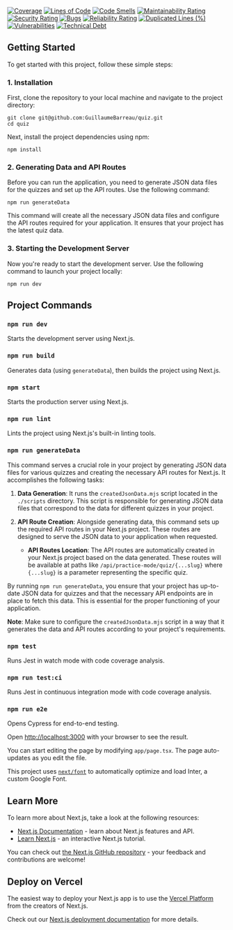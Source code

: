 [![Coverage](https://sonarcloud.io/api/project_badges/measure?project=GuillaumeBarreau_quiz&metric=coverage)](https://sonarcloud.io/summary/new_code?id=GuillaumeBarreau_quiz)
[![Lines of Code](https://sonarcloud.io/api/project_badges/measure?project=GuillaumeBarreau_quiz&metric=ncloc)](https://sonarcloud.io/summary/new_code?id=GuillaumeBarreau_quiz)
[![Code Smells](https://sonarcloud.io/api/project_badges/measure?project=GuillaumeBarreau_quiz&metric=code_smells)](https://sonarcloud.io/summary/new_code?id=GuillaumeBarreau_quiz)
[![Maintainability Rating](https://sonarcloud.io/api/project_badges/measure?project=GuillaumeBarreau_quiz&metric=sqale_rating)](https://sonarcloud.io/summary/new_code?id=GuillaumeBarreau_quiz)
[![Security Rating](https://sonarcloud.io/api/project_badges/measure?project=GuillaumeBarreau_quiz&metric=security_rating)](https://sonarcloud.io/summary/new_code?id=GuillaumeBarreau_quiz)
[![Bugs](https://sonarcloud.io/api/project_badges/measure?project=GuillaumeBarreau_quiz&metric=bugs)](https://sonarcloud.io/summary/new_code?id=GuillaumeBarreau_quiz)
[![Reliability Rating](https://sonarcloud.io/api/project_badges/measure?project=GuillaumeBarreau_quiz&metric=reliability_rating)](https://sonarcloud.io/summary/new_code?id=GuillaumeBarreau_quiz)
[![Duplicated Lines (%)](https://sonarcloud.io/api/project_badges/measure?project=GuillaumeBarreau_quiz&metric=duplicated_lines_density)](https://sonarcloud.io/summary/new_code?id=GuillaumeBarreau_quiz)
[![Vulnerabilities](https://sonarcloud.io/api/project_badges/measure?project=GuillaumeBarreau_quiz&metric=vulnerabilities)](https://sonarcloud.io/summary/new_code?id=GuillaumeBarreau_quiz)
[![Technical Debt](https://sonarcloud.io/api/project_badges/measure?project=GuillaumeBarreau_quiz&metric=sqale_index)](https://sonarcloud.io/summary/new_code?id=GuillaumeBarreau_quiz)

## Getting Started

To get started with this project, follow these simple steps:

### 1. Installation

First, clone the repository to your local machine and navigate to the project directory:

```shell
git clone git@github.com:GuillaumeBarreau/quiz.git
cd quiz
```

Next, install the project dependencies using npm:

```shell
npm install
```

### 2. Generating Data and API Routes

Before you can run the application, you need to generate JSON data files for the quizzes and set up the API routes. Use the following command:

```shell
npm run generateData
```

This command will create all the necessary JSON data files and configure the API routes required for your application. It ensures that your project has the latest quiz data.

### 3. Starting the Development Server

Now you're ready to start the development server. Use the following command to launch your project locally:

```shell
npm run dev
```

## Project Commands

### `npm run dev`
Starts the development server using Next.js.

### `npm run build`
Generates data (using `generateData`), then builds the project using Next.js.

### `npm start`
Starts the production server using Next.js.

### `npm run lint`
Lints the project using Next.js's built-in linting tools.

### `npm run generateData`

This command serves a crucial role in your project by generating JSON data files for various quizzes and creating the necessary API routes for Next.js. It accomplishes the following tasks:

1. **Data Generation**: It runs the `createdJsonData.mjs` script located in the `./scripts` directory. This script is responsible for generating JSON data files that correspond to the data for different quizzes in your project.

2. **API Route Creation**: Alongside generating data, this command sets up the required API routes in your Next.js project. These routes are designed to serve the JSON data to your application when requested.

   - **API Routes Location**: The API routes are automatically created in your Next.js project based on the data generated. These routes will be available at paths like `/api/practice-mode/quiz/{...slug}` where `{...slug}` is a parameter representing the specific quiz.

By running `npm run generateData`, you ensure that your project has up-to-date JSON data for quizzes and that the necessary API endpoints are in place to fetch this data. This is essential for the proper functioning of your application.

**Note**: Make sure to configure the `createdJsonData.mjs` script in a way that it generates the data and API routes according to your project's requirements.

### `npm test`
Runs Jest in watch mode with code coverage analysis.

### `npm run test:ci`
Runs Jest in continuous integration mode with code coverage analysis.

### `npm run e2e`
Opens Cypress for end-to-end testing.

Open [http://localhost:3000](http://localhost:3000) with your browser to see the result.

You can start editing the page by modifying `app/page.tsx`. The page auto-updates as you edit the file.

This project uses [`next/font`](https://nextjs.org/docs/basic-features/font-optimization) to automatically optimize and load Inter, a custom Google Font.

## Learn More

To learn more about Next.js, take a look at the following resources:

-   [Next.js Documentation](https://nextjs.org/docs) - learn about Next.js features and API.
-   [Learn Next.js](https://nextjs.org/learn) - an interactive Next.js tutorial.

You can check out [the Next.js GitHub repository](https://github.com/vercel/next.js/) - your feedback and contributions are welcome!

## Deploy on Vercel

The easiest way to deploy your Next.js app is to use the [Vercel Platform](https://vercel.com/new?utm_medium=default-template&filter=next.js&utm_source=create-next-app&utm_campaign=create-next-app-readme) from the creators of Next.js.

Check out our [Next.js deployment documentation](https://nextjs.org/docs/deployment) for more details.
